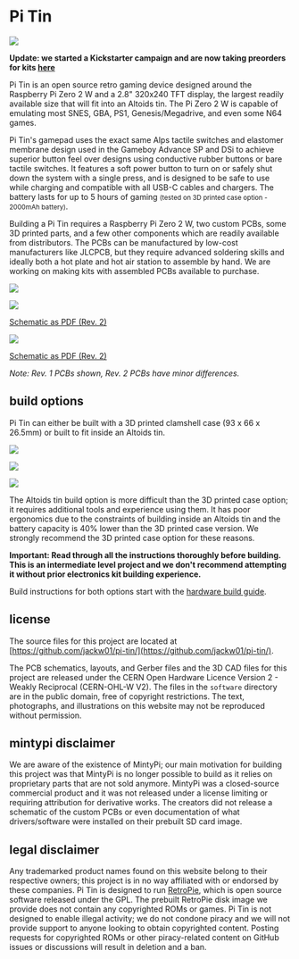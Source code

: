 # Pi Tin

![](images/main.jpg)

**Update: we started a Kickstarter campaign and are now taking preorders for kits [here](https://www.kickstarter.com/projects/soaporsalad/pi-tin-diy-game-emulation-console-in-a-tin?ref=profile_created&category_id=334)**

Pi Tin is an open source retro gaming device designed around the Raspberry Pi Zero 2 W and a 2.8" 320x240 TFT display, the largest readily available size that will fit into an Altoids tin. The Pi Zero 2 W is capable of emulating most SNES, GBA, PS1, Genesis/Megadrive, and even some N64 games.

Pi Tin's gamepad uses the exact same Alps tactile switches and elastomer membrane design used in the Gameboy Advance SP and DSi to achieve superior button feel over designs using conductive rubber buttons or bare tactile switches. It features a soft power button to turn on or safely shut down the system with a single press, and is designed to be safe to use while charging and compatible with all USB-C cables and chargers. The battery lasts for up to 5 hours of gaming <small>(tested on 3D printed case option - 2000mAh battery)</small>.

Building a Pi Tin requires a Raspberry Pi Zero 2 W, two custom PCBs, some 3D printed parts, and a few other components which are readily available from distributors. The PCBs can be manufactured by low-cost manufacturers like JLCPCB, but they require advanced soldering skills and ideally both a hot plate and hot air station to assemble by hand. We are working on making kits with assembled PCBs available to purchase.

![](images/main_pcb_1.jpg)

![](images/main_pcb_2.jpg)

[Schematic as PDF (Rev. 2)](pcb_main_r2/pi_tin_main_pcb_r2.pdf)

![](images/display_pcb.jpg)

[Schematic as PDF (Rev. 2)](pcb_display_r2/pi_tin_display_pcb_r2.pdf)

*Note: Rev. 1 PCBs shown, Rev. 2 PCBs have minor differences.*

## build options

Pi Tin can either be built with a 3D printed clamshell case (93 x 66 x 26.5mm) or built to fit inside an Altoids tin.

![](images/size_comparison.jpg)

![](images/3dp_case_rear.jpg)

![](images/altoids_rear.jpg)

The Altoids tin build option is more difficult than the 3D printed case option; it requires additional tools and experience using them. It has poor ergonomics due to the constraints of building inside an Altoids tin and the battery capacity is 40% lower than the 3D printed case version. We strongly recommend the 3D printed case option for these reasons.

**Important: Read through all the instructions thoroughly before building. This is an intermediate level project and we don't recommend attempting it without prior electronics kit building experience.**

Build instructions for both options start with the [hardware build guide](./hardware_build).

## license

The source files for this project are located at [https://github.com/jackw01/pi-tin/](https://github.com/jackw01/pi-tin/).

The PCB schematics, layouts, and Gerber files and the 3D CAD files for this project are released under the CERN Open Hardware Licence Version 2 - Weakly Reciprocal (CERN-OHL-W V2). The files in the `software` directory are in the public domain, free of copyright restrictions. The text, photographs, and illustrations on this website may not be reproduced without permission.

## mintypi disclaimer

We are aware of the existence of MintyPi; our main motivation for building this project was that MintyPi is no longer possible to build as it relies on proprietary parts that are not sold anymore. MintyPi was a closed-source commercial product and it was not released under a license limiting or requiring attribution for derivative works. The creators did not release a schematic of the custom PCBs or even documentation of what drivers/software were installed on their prebuilt SD card image. 

## legal disclaimer

Any trademarked product names found on this website belong to their respective owners; this project is in no way affiliated with or endorsed by these companies. Pi Tin is designed to run [RetroPie](https://retropie.org.uk/), which is open source software released under the GPL. The prebuilt RetroPie disk image we provide does not contain any copyrighted ROMs or games. Pi Tin is not designed to enable illegal activity; we do not condone piracy and we will not provide support to anyone looking to obtain copyrighted content. Posting requests for copyrighted ROMs or other piracy-related content on GitHub issues or discussions will result in deletion and a ban.
